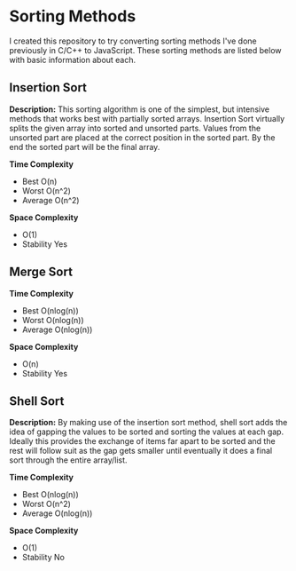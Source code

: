# Sorting Methods

I created this repository to try converting sorting methods I've done previously in C/C++ to JavaScript. These sorting methods are listed below with basic information about each.

## Insertion Sort

**Description:** This sorting algorithm is one of the simplest, but intensive methods that works best with partially sorted arrays. Insertion Sort virtually splits the given array into sorted and unsorted parts. Values from the unsorted part are placed at the correct position in the sorted part. By the end the sorted part will be the final array.

**Time Complexity**
  - Best	O(n)
  - Worst	O(n^2)
  - Average	O(n^2)

**Space Complexity**
  - O(1)
  - Stability	Yes

## Merge Sort

**Time Complexity**
  - Best	O(nlog(n))
  - Worst	O(nlog(n))
  - Average	O(nlog(n))

**Space Complexity**
  - O(n)
  - Stability	Yes
  
## Shell Sort

**Description:** By making use of the insertion sort method, shell sort adds the idea of gapping the values to be sorted and sorting the values at each gap. Ideally this provides the exchange of items far apart to be sorted and the rest will follow suit as the gap gets smaller until eventually it does a final sort through the entire array/list.

**Time Complexity**
  - Best	O(nlog(n))
  - Worst	O(n^2)
  - Average	O(nlog(n))

**Space Complexity**
  - O(1)
  - Stability	No
